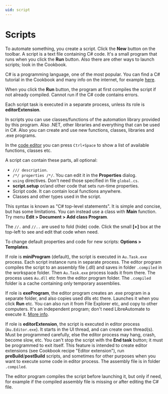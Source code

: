 ```yaml
---
uid: script
---
```


# Scripts

To automate something, you create a script. Click the **New** button on the toolbar. A script is a text file containing C# code. It's a small program that runs when you click the **Run** button. Also there are other ways to launch scripts; look in the Cookbook.

C# is a programming language, one of the most popular. You can find a C# tutorial in the Cookbook and many info on the internet, for example [here](https://learn.microsoft.com/en-us/dotnet/csharp/).

When you click the **Run** button, the program at first compiles the script if not already compiled. Cannot run if the C# code contains errors.

Each script task is executed in a separate process, unless its role is **editorExtension**.

In scripts you can use classes/functions of the automation library provided by this program. Also .NET, other libraries and everything that can be used in C#. Also you can create and use new functions, classes, libraries and .exe programs.

In the [code editor](xref:code_editor) you can press `Ctrl+Space` to show a list of available functions, classes etc.

A script can contain these parts, all optional:
- ```/// description```.
- ```/*/ properties /*/```. You can edit it in the **Properties** dialog.
- `using` directives. Don't need those specified in file `global.cs`.
- **script.setup** or/and other code that sets run-time properties.
- Script code. It can contain local functions anywhere.
- Classes and other types used in the script.

This syntax is known as "C# top-level statements". It is simple and concise, but has some limitations. You can instead use a class with **Main** function. Try menu **Edit > Document > Add class Program**.

The ```//.``` and ```//..``` are used to fold (hide) code. Click the small **[+]** box at the top-left to see and edit that code when need. 

To change default properties and code for new scripts: **Options > Templates**.

If role is **miniProgram** (default), the script is executed in `Au.Task.exe` process. Each script instance runs in separate process. The editor program compiles the script to an assembly file (.dll) and saves in folder `.compiled` in the workspace folder. Then `Au.Task.exe` process loads it from there. The process uses `Au.dll` etc from the editor program folder. The `.compiled` folder is a cache containing only temporary assemblies.

If role is **exeProgram**, the editor program creates an .exe program in a separate folder, and also copies used dlls etc there. Launches it when you click **Run** etc. You can also run it from File Explorer etc, and copy to other computers. It's an independent program; don't need LibreAutomate to execute it. [More info](xref:publish).

If role is **editorExtension**, the script is executed in editor process (`Au.Editor.exe`). It starts in the UI thread, and can create own thread(s). Must be programmed carefully, else the editor process may hang, crash, become slow, etc. You can't stop the script with the **End task** button; it must be programmed to exit itself. This feature is intended to create editor extensions (see Cookbook recipe "Editor extension"), run **preBuild**/**postBuild** scripts, and sometimes for other purposes when you want to execute some code in editor process. The assembly file is in folder `.compiled`.

The editor program compiles the script before launching it, but only if need, for example if the compiled assembly file is missing or after editing the C# file.
